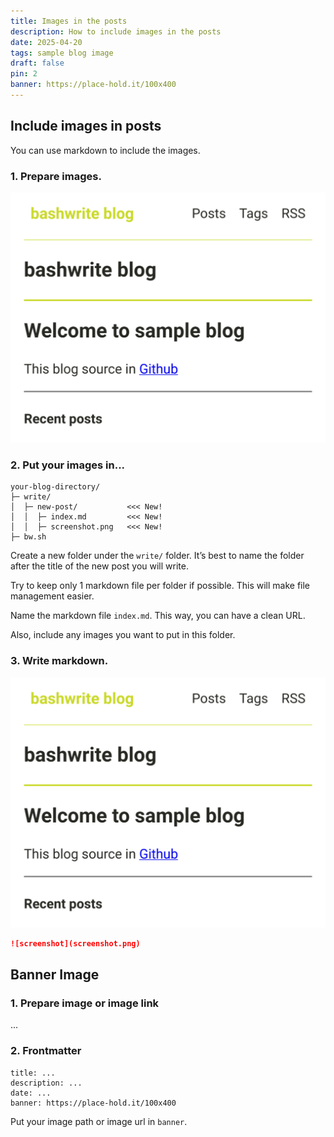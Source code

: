 ```yaml
---
title: Images in the posts
description: How to include images in the posts
date: 2025-04-20
tags: sample blog image
draft: false
pin: 2
banner: https://place-hold.it/100x400
---
```


## Include images in posts

You can use markdown to include the images. 

### 1. Prepare images. 

![screenshot.png](screenshot.png)

### 2. Put your images in...

```
your-blog-directory/
├─ write/
│  ├─ new-post/           <<< New!
│  │  ├─ index.md         <<< New!
│  │  ├─ screenshot.png   <<< New!
├─ bw.sh
```

Create a new folder under the `write/` folder. It’s best to name the folder after the title of the new post you will write.

Try to keep only 1 markdown file per folder if possible. This will make file management easier.

Name the markdown file `index.md`. This way, you can have a clean URL.

Also, include any images you want to put in this folder.

### 3. Write markdown.

![screenshot](screenshot.png)

```md
![screenshot](screenshot.png)
```

## Banner Image

### 1. Prepare image or image link

...


### 2. Frontmatter

```
title: ...
description: ...
date: ...
banner: https://place-hold.it/100x400
```

Put your image path or image url in `banner`. 
